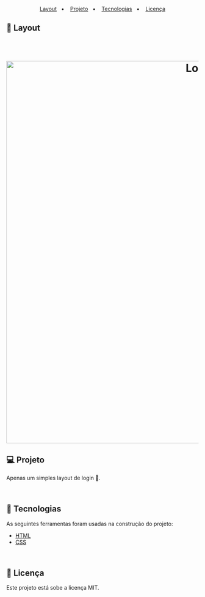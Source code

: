 <p align="center">
 <a href="#-layout">Layout</a>&nbsp;&nbsp;&nbsp;•&nbsp;&nbsp;&nbsp;
 <a href="#-projeto">Projeto</a>&nbsp;&nbsp;&nbsp;•&nbsp;&nbsp;&nbsp; 
 <a href="#-tecnologias">Tecnologias</a>&nbsp;&nbsp;&nbsp;•&nbsp;&nbsp;&nbsp;
 <a href="#-licença">Licença</a> 
</p>

## 🎨 Layout

<br>

<h1 align="center">
  <img alt="Login" title="#Login" src="./assets/login-form.png" width="1000px">
</h1>

## 💻 Projeto

<p>Apenas um simples layout de login 🍙.</p>

<br>

## 🚀 Tecnologias

<p>As seguintes ferramentas foram usadas na construção do projeto: </p>

- [HTML](#HTML)
- [CSS](#CSS)

<br>

## 📝 Licença

Este projeto está sobe a licença MIT.
